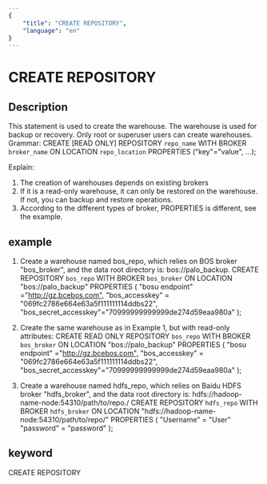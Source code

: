 ```yaml
---
{
    "title": "CREATE REPOSITORY",
    "language": "en"
}
---
```


<!-- 
Licensed to the Apache Software Foundation (ASF) under one
or more contributor license agreements.  See the NOTICE file
distributed with this work for additional information
regarding copyright ownership.  The ASF licenses this file
to you under the Apache License, Version 2.0 (the
"License"); you may not use this file except in compliance
with the License.  You may obtain a copy of the License at

  http://www.apache.org/licenses/LICENSE-2.0

Unless required by applicable law or agreed to in writing,
software distributed under the License is distributed on an
"AS IS" BASIS, WITHOUT WARRANTIES OR CONDITIONS OF ANY
KIND, either express or implied.  See the License for the
specific language governing permissions and limitations
under the License.
-->

# CREATE REPOSITORY

## Description

This statement is used to create the warehouse. The warehouse is used for backup or recovery. Only root or superuser users can create warehouses.
Grammar:
CREATE [READ ONLY] REPOSITORY `repo_name`
WITH BROKER `broker_name`
ON LOCATION `repo_location`
PROPERTIES ("key"="value", ...);

Explain:

1. The creation of warehouses depends on existing brokers
2. If it is a read-only warehouse, it can only be restored on the warehouse. If not, you can backup and restore operations.
3. According to the different types of broker, PROPERTIES is different, see the example.

## example

1. Create a warehouse named bos_repo, which relies on BOS broker "bos_broker", and the data root directory is: bos://palo_backup.
CREATE REPOSITORY `bos_repo`
WITH BROKER `bos_broker`
ON LOCATION "bos://palo_backup"
PROPERTIES
(
"bosu endpoint" ="<http://gz.bcebos.com",>
"bos_accesskey" = "069fc2786e664e63a5f111111114ddbs22",
"bos_secret_accesskey"="70999999999999de274d59eaa980a"
);

2. Create the same warehouse as in Example 1, but with read-only attributes:
CREATE READ ONLY REPOSITORY `bos_repo`
WITH BROKER `bos_broker`
ON LOCATION "bos://palo_backup"
PROPERTIES
(
"bosu endpoint" ="<http://gz.bcebos.com",>
"bos_accesskey" = "069fc2786e664e63a5f111111114ddbs22",
"bos_secret_accesskey"="70999999999999de274d59eaa980a"
);

3. Create a warehouse named hdfs_repo, which relies on Baidu HDFS broker "hdfs_broker", and the data root directory is: hdfs://hadoop-name-node:54310/path/to/repo./
CREATE REPOSITORY `hdfs_repo`
WITH BROKER `hdfs_broker`
ON LOCATION "hdfs://hadoop-name-node:54310/path/to/repo/"
PROPERTIES
(
"Username" = "User"
"password" = "password"
);

## keyword

CREATE REPOSITORY
